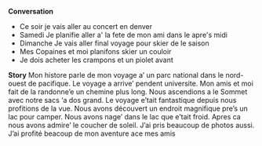 **Conversation**
- Ce soir je vais aller au concert en denver
- Samedi Je planifie aller a' la fete de mon ami dans le apre's midi
- Dimanche Je vais aller final voyage pour skier de le saison
- Mes Copaines et moi planifons skier un couloir
- Je dois acheter les crampons et un piolet avant

**Story**
	Mon histore parle de mon voyage a’ un parc national dans le nord-ouest de pacifique. Le voyage a arrive’ pendent universite. Mon amis et moi fait de la randonne’e un chemine plus long. Nous ascendions a le Sommet avec notre sacs ‘a dos grand. Le voyage e’tait fantastique depuis nous profitions de la vue. Nous avons découvert un endroit magnifique pre’s un lac pour camper. Nous avons nage’ dans le lac que e’tait froid. Apres ca nous avons admire’ le coucher de soleil. J’ai pris beaucoup de photos aussi. J’ai profité beacoup de mon aventure ace mes amis
